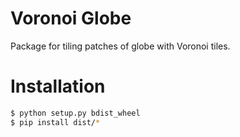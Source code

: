 # Voronoi Globe
Package for tiling patches of globe with Voronoi tiles.

# Installation
```bash
$ python setup.py bdist_wheel
$ pip install dist/*
```

